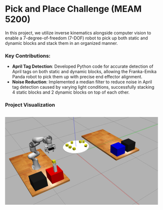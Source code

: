 # Pick and Place Challenge (MEAM 5200)

In this project, we utilize inverse kinematics alongside computer vision to enable a 7-degree-of-freedom (7-DOF) robot to pick up both static and dynamic blocks and stack them in an organized manner.

### Key Contributions:

- **April Tag Detection**: Developed Python code for accurate detection of April tags on both static and dynamic blocks, allowing the Franka-Emika Panda robot to pick them up with precise end effector alignment.
- **Noise Reduction**: Implemented a median filter to reduce noise in April tag detection caused by varying light conditions, successfully stacking 4 static blocks and 2 dynamic blocks on top of each other.


### Project Visualization

![Pick and Place Challenge](https://github.com/hardikshukla7/Franka-Emika-Robot-Pick-Place/blob/main/Screenshot%202023-12-13%20055619.png?raw=true)
--- 

